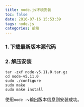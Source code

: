 ```yaml
---
title: node.js环境安装
toc: false
date: 2016-07-16 15:53:39
tags: node.js
categories: 前端
---
```


### 1. 下载最新版本源代码

### 2. 解压安装
```
tar -zxf node-v5.11.0.tar.gz
cd node-v5.11.0
sudo ./configure
sudo make
sudo make install
```
使用`node -v`输出版本信息则安装成功。

